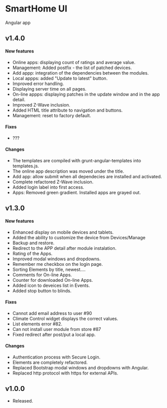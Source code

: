 SmartHome UI
===============

Angular app
## v1.4.0
#### New features
- Online apps: displaying count of ratings and average value. 
- Management: Added postfix - the list of patched devices. 
- Add appp: integration of the dependencies between the modules.
- Local appps: added "Update to latest" button.
- Improved error handling.
- Displaying server time on all pages.
- On-line appps: displaying patches in the update window and in the app detail.
- Improved Z-Wave inclusion.
- Added HTML title attribute to navigation and buttons.
- Management: reset to factory default.

#### Fixes
- ???

#### Changes
- The templates are compiled with grunt-angular-templates into templates.js. 
- The online app description was moved under the title. 
- Add app: allow submit when all dependecies are installed and activated.
- Complete refactored Z-Wave inclusion.
- Added login label into first access.
- Apps: Removed green gradient. Installed apps are grayed out.

## v1.3.0
#### New features
- Enhanced display on mobile devices and tablets.
- Added the ability to customize the device from Devices/Manage
- Backup and restore.
- Redirect to the APP detail after module instalation.
- Rating of the Apps.
- Improved modal windows and dropdowns.
- Remember me checkbox on the login page.
- Sorting Elements by title, newest....
- Comments for On-line Apps.
- Counter for downloaded On-line Apps.
- Added icon to deveices list in Events.
- Added stop button to blinds.

#### Fixes
- Cannot add email address to user #90
- Climate Control widget displays the correct values.
- List elements error #82.
- Can not install user module from store #87
- Fixed redirect after post/put a local app.

#### Changes
- Authentication process with Secure Login.
- Elements are completely refactored.
- Replaced Bootstrap modal windows and dropdowns with Angular.
- Replaced http protocol with https for external APIs.

## v1.0.0
- Released.
